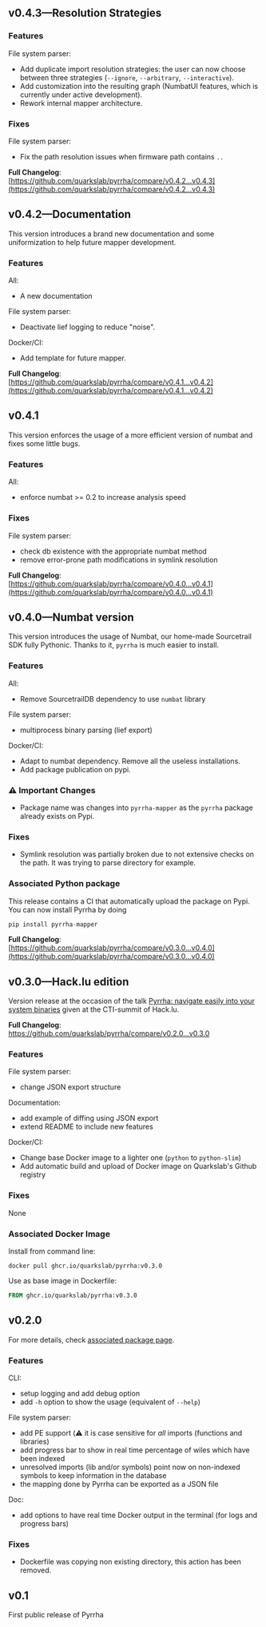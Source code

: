 ## v0.4.3—Resolution Strategies

### Features
File system parser:

* Add duplicate import resolution strategies: the user can now choose between three strategies (`--ignore`, `--arbitrary`, `--interactive`).
* Add customization into the resulting graph (NumbatUI features, which is currently under active development).
* Rework internal mapper architecture.

### Fixes
File system parser:

- Fix the path resolution issues when firmware path contains `..`

**Full Changelog**: [https://github.com/quarkslab/pyrrha/compare/v0.4.2...v0.4.3](https://github.com/quarkslab/pyrrha/compare/v0.4.2...v0.4.3)


## v0.4.2—Documentation
This version introduces a brand new documentation and some uniformization to help future mapper development.

### Features
All:

* A new documentation

File system parser:

* Deactivate lief logging to reduce "noise".

Docker/CI:

* Add template for future mapper.

**Full Changelog**: [https://github.com/quarkslab/pyrrha/compare/v0.4.1...v0.4.2](https://github.com/quarkslab/pyrrha/compare/v0.4.1...v0.4.2)

## v0.4.1
This version enforces the usage of a more efficient version of numbat and fixes some little bugs.

### Features
All:

- enforce numbat >= 0.2 to increase analysis speed

### Fixes
File system parser:

- check db existence with the appropriate numbat method
- remove error-prone path modifications in symlink resolution

**Full Changelog**: [https://github.com/quarkslab/pyrrha/compare/v0.4.0...v0.4.1](https://github.com/quarkslab/pyrrha/compare/v0.4.0...v0.4.1)

## v0.4.0—Numbat version
This version introduces the usage of Numbat, our home-made Sourcetrail SDK fully Pythonic. Thanks to it, `pyrrha` is much easier to install.

### Features
All:

* Remove SourcetrailDB dependency to use `numbat` library

File system parser:

* multiprocess binary parsing (lief export)

Docker/CI:

* Adapt to numbat dependency. Remove all the useless installations.
* Add package publication on pypi.

### :warning: Important Changes
- Package name was changes into `pyrrha-mapper` as the `pyrrha` package already exists on Pypi.

### Fixes
- Symlink resolution was partially broken due to not extensive checks on the path. It was trying to parse directory for example.

### Associated Python package
This release contains a CI that automatically upload the package on Pypi. You can now install Pyrrha by doing
```python
pip install pyrrha-mapper
```

**Full Changelog**: [https://github.com/quarkslab/pyrrha/compare/v0.3.0...v0.4.0](https://github.com/quarkslab/pyrrha/compare/v0.3.0...v0.4.0)

## v0.3.0—Hack.lu edition
Version release at the occasion of the talk [Pyrrha: navigate easily into your system binaries](https://pretalx.com/hack-lu-2023/talk/WVFPNK/) given at the CTI-summit of Hack.lu.

**Full Changelog**: https://github.com/quarkslab/pyrrha/compare/v0.2.0...v0.3.0

### Features

File system parser:

* change JSON export structure

Documentation:

* add example of diffing using JSON export
* extend README to include new features

Docker/CI:

* Change base Docker image to a lighter one (`python` to `python-slim`)
* Add automatic build and upload of Docker image on Quarkslab's Github registry

### Fixes
None

### Associated Docker Image
Install from command line:
``` commandline
docker pull ghcr.io/quarkslab/pyrrha:v0.3.0
```
Use as base image in Dockerfile:
```dockerfile
FROM ghcr.io/quarkslab/pyrrha:v0.3.0
```

## v0.2.0

For more details, check [associated package page](https://github.com/quarkslab/pyrrha/pkgs/container/pyrrha/138112209?tag=v0.3.0).

### Features
CLI:

* setup logging and add debug option
* add `-h` option to show the usage (equivalent of `--help`)

File system parser:

* add PE support (:warning: it is case sensitive for *all* imports (functions and libraries)
* add progress bar to show in real time percentage of wiles which have been indexed
* unresolved imports (lib and/or symbols) point now on non-indexed symbols to keep information in the database
* the mapping done by Pyrrha can be exported as a JSON file

Doc:

* add options to have real time Docker output in the terminal (for logs and progress bars)

### Fixes
* Dockerfile was copying non existing directory, this action has been removed.

## v0.1
First public release of Pyrrha

